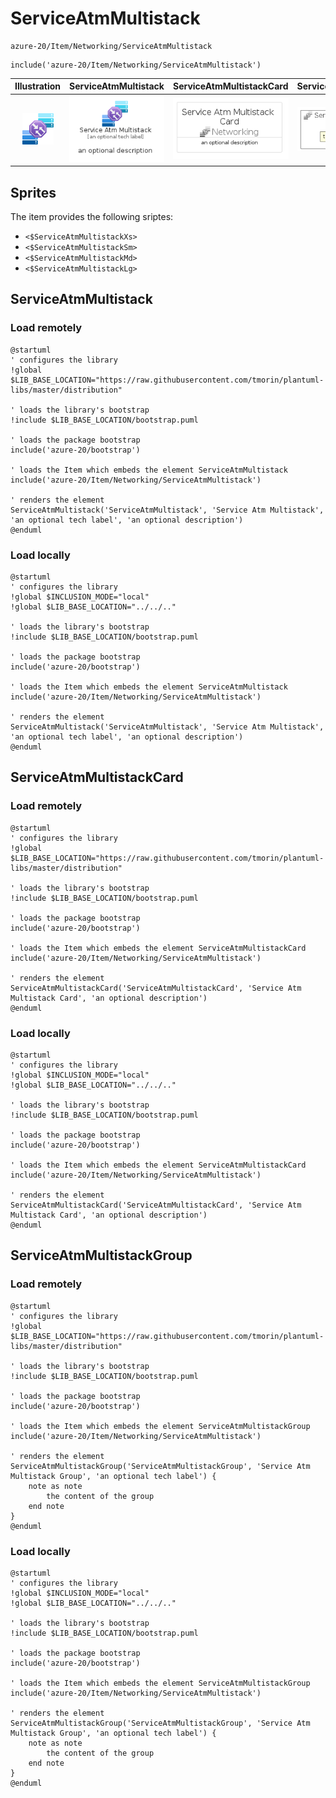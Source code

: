 # ServiceAtmMultistack


```text
azure-20/Item/Networking/ServiceAtmMultistack
```

```text
include('azure-20/Item/Networking/ServiceAtmMultistack')
```



| Illustration | ServiceAtmMultistack | ServiceAtmMultistackCard | ServiceAtmMultistackGroup |
| :---: | :---: | :---: | :---: |
| ![illustration for Illustration](../../../azure-20/Item/Networking/ServiceAtmMultistack.png) | ![illustration for ServiceAtmMultistack](../../../azure-20/Item/Networking/ServiceAtmMultistack.Local.png) | ![illustration for ServiceAtmMultistackCard](../../../azure-20/Item/Networking/ServiceAtmMultistackCard.Local.png) | ![illustration for ServiceAtmMultistackGroup](../../../azure-20/Item/Networking/ServiceAtmMultistackGroup.Local.png) |



## Sprites
The item provides the following sriptes:

- `<$ServiceAtmMultistackXs>`
- `<$ServiceAtmMultistackSm>`
- `<$ServiceAtmMultistackMd>`
- `<$ServiceAtmMultistackLg>`





## ServiceAtmMultistack

### Load remotely
```plantuml
@startuml
' configures the library
!global $LIB_BASE_LOCATION="https://raw.githubusercontent.com/tmorin/plantuml-libs/master/distribution"

' loads the library's bootstrap
!include $LIB_BASE_LOCATION/bootstrap.puml

' loads the package bootstrap
include('azure-20/bootstrap')

' loads the Item which embeds the element ServiceAtmMultistack
include('azure-20/Item/Networking/ServiceAtmMultistack')

' renders the element
ServiceAtmMultistack('ServiceAtmMultistack', 'Service Atm Multistack', 'an optional tech label', 'an optional description')
@enduml
```

### Load locally
```plantuml
@startuml
' configures the library
!global $INCLUSION_MODE="local"
!global $LIB_BASE_LOCATION="../../.."

' loads the library's bootstrap
!include $LIB_BASE_LOCATION/bootstrap.puml

' loads the package bootstrap
include('azure-20/bootstrap')

' loads the Item which embeds the element ServiceAtmMultistack
include('azure-20/Item/Networking/ServiceAtmMultistack')

' renders the element
ServiceAtmMultistack('ServiceAtmMultistack', 'Service Atm Multistack', 'an optional tech label', 'an optional description')
@enduml
```

## ServiceAtmMultistackCard

### Load remotely
```plantuml
@startuml
' configures the library
!global $LIB_BASE_LOCATION="https://raw.githubusercontent.com/tmorin/plantuml-libs/master/distribution"

' loads the library's bootstrap
!include $LIB_BASE_LOCATION/bootstrap.puml

' loads the package bootstrap
include('azure-20/bootstrap')

' loads the Item which embeds the element ServiceAtmMultistackCard
include('azure-20/Item/Networking/ServiceAtmMultistack')

' renders the element
ServiceAtmMultistackCard('ServiceAtmMultistackCard', 'Service Atm Multistack Card', 'an optional description')
@enduml
```

### Load locally
```plantuml
@startuml
' configures the library
!global $INCLUSION_MODE="local"
!global $LIB_BASE_LOCATION="../../.."

' loads the library's bootstrap
!include $LIB_BASE_LOCATION/bootstrap.puml

' loads the package bootstrap
include('azure-20/bootstrap')

' loads the Item which embeds the element ServiceAtmMultistackCard
include('azure-20/Item/Networking/ServiceAtmMultistack')

' renders the element
ServiceAtmMultistackCard('ServiceAtmMultistackCard', 'Service Atm Multistack Card', 'an optional description')
@enduml
```

## ServiceAtmMultistackGroup

### Load remotely
```plantuml
@startuml
' configures the library
!global $LIB_BASE_LOCATION="https://raw.githubusercontent.com/tmorin/plantuml-libs/master/distribution"

' loads the library's bootstrap
!include $LIB_BASE_LOCATION/bootstrap.puml

' loads the package bootstrap
include('azure-20/bootstrap')

' loads the Item which embeds the element ServiceAtmMultistackGroup
include('azure-20/Item/Networking/ServiceAtmMultistack')

' renders the element
ServiceAtmMultistackGroup('ServiceAtmMultistackGroup', 'Service Atm Multistack Group', 'an optional tech label') {
    note as note
        the content of the group
    end note
}
@enduml
```

### Load locally
```plantuml
@startuml
' configures the library
!global $INCLUSION_MODE="local"
!global $LIB_BASE_LOCATION="../../.."

' loads the library's bootstrap
!include $LIB_BASE_LOCATION/bootstrap.puml

' loads the package bootstrap
include('azure-20/bootstrap')

' loads the Item which embeds the element ServiceAtmMultistackGroup
include('azure-20/Item/Networking/ServiceAtmMultistack')

' renders the element
ServiceAtmMultistackGroup('ServiceAtmMultistackGroup', 'Service Atm Multistack Group', 'an optional tech label') {
    note as note
        the content of the group
    end note
}
@enduml
```

